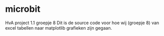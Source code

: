 # microbit
HvA project 1.1 groepje 8
Dit is de source code voor hoe wij (groepje 8) van excel tabellen naar matplotlib grafieken zijn gegaan.

